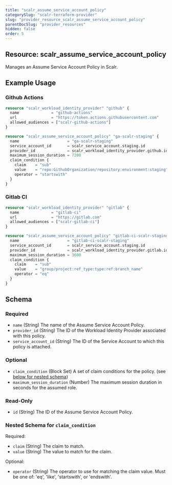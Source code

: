```yaml
---
title: "scalr_assume_service_account_policy"
categorySlug: "scalr-terraform-provider"
slug: "provider_resource_scalr_assume_service_account_policy"
parentDocSlug: "provider_resources"
hidden: false
order: 5
---
```

## Resource: scalr_assume_service_account_policy

Manages an Assume Service Account Policy in Scalr.

## Example Usage

### Github Actions

```terraform
resource "scalr_workload_identity_provider" "github" {
  name              = "github-actions"
  url               = "https://token.actions.githubusercontent.com"
  allowed_audiences = ["scalr-github-actions"]
}

resource "scalr_assume_service_account_policy" "ga-scalr-staging" {
  name                     = "ga-scalr-staging"
  service_account_id       = scalr_service_account.staging.id
  provider_id              = scalr_workload_identity_provider.github.id
  maximum_session_duration = 7200
  claim_condition {
    claim    = "sub"
    value    = "repo:GithubOrganization/repository:environment:staging"
    operator = "startswith"
  }
}
```

### Gitlab CI

```terraform
resource "scalr_workload_identity_provider" "gitlab" {
  name              = "gitlab-ci"
  url               = "https://gitlab.com"
  allowed_audiences = ["scalr-gitlab-ci"]
}

resource "scalr_assume_service_account_policy" "gitlab-ci-scalr-staging" {
  name                     = "gitlab-ci-scalr-staging"
  service_account_id       = scalr_service_account.staging.id
  provider_id              = scalr_workload_identity_provider.gitlab.id
  maximum_session_duration = 3600
  claim_condition {
    claim    = "sub"
    value    = "group/project:ref_type:type:ref:branch_name"
    operator = "eq"
  }
}
```

<!-- schema generated by tfplugindocs -->
## Schema

### Required

- `name` (String) The name of the Assume Service Account Policy.
- `provider_id` (String) The ID of the Workload Identity Provider associated with this policy.
- `service_account_id` (String) The ID of the Service Account to which this policy is attached.

### Optional

- `claim_condition` (Block Set) A set of claim conditions for the policy. (see [below for nested schema](#nestedblock--claim_condition))
- `maximum_session_duration` (Number) The maximum session duration in seconds for the assumed role.

### Read-Only

- `id` (String) The ID of the Assume Service Account Policy.

<a id="nestedblock--claim_condition"></a>
### Nested Schema for `claim_condition`

Required:

- `claim` (String) The claim to match.
- `value` (String) The value to match for the claim.

Optional:

- `operator` (String) The operator to use for matching the claim value. Must be one of: 'eq', 'like', 'startswith', or 'endswith'.
